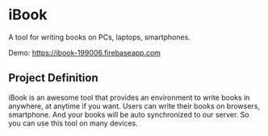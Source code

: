 # iBook
A tool for writing books on PCs, laptops, smartphones.

Demo: https://ibook-199006.firebaseapp.com

## Project Definition
iBook is an awesome tool that provides an environment to write books in anywhere, at anytime if you want. Users can write their books on browsers, smartphone. And your books will be auto synchronized to our server. So you can use this tool on many devices.
